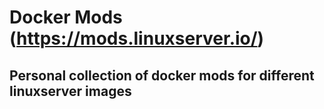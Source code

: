 # Docker Mods (https://mods.linuxserver.io/)
## Personal collection of docker mods for different linuxserver images
